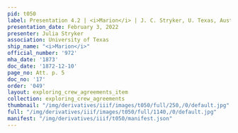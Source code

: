 ```yaml
---
pid: t050
label: Presentation 4.2 | <i>Marion</i> | J. C. Stryker, U. Texas, Austin | 17
presentation_date: February 3, 2022
presenter: Julia Stryker
association: University of Texas
ship_name: "<i>Marion</i>"
official_number: '972'
mha_date: '1873'
doc_date: '1872-12-10'
page_no: Att. p. 5
doc_no: '17'
order: '049'
layout: exploring_crew_agreements_item
collection: exploring_crew_agreements
thumbnail: "/img/derivatives/iiif/images/t050/full/250,/0/default.jpg"
full: "/img/derivatives/iiif/images/t050/full/1140,/0/default.jpg"
manifest: "/img/derivatives/iiif/t050/manifest.json"
---
```

